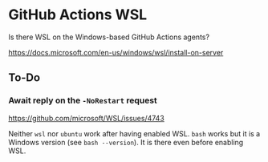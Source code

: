 # GitHub Actions WSL

Is there WSL on the Windows-based GitHub Actions agents?

https://docs.microsoft.com/en-us/windows/wsl/install-on-server

## To-Do

### Await reply on the `-NoRestart` request

https://github.com/microsoft/WSL/issues/4743

Neither `wsl` nor `ubuntu` work after having enabled WSL.
`bash` works but it is a Windows version (see `bash --version`).
It is there even before enabling WSL.
